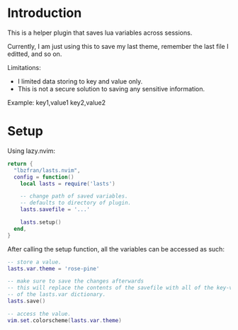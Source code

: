 
# Introduction

This is a helper plugin that saves lua variables across sessions.

Currently, I am just using this to save my last theme,
remember the last file I editted, and so on.

Limitations:
- I limited data storing to key and value only.
- This is not a secure solution to saving any sensitive information.

Example:
key1,value1
key2,value2

# Setup

Using lazy.nvim:
```lua
return {
  "lbzfran/lasts.nvim",
  config = function()
    local lasts = require('lasts')

    -- change path of saved variables.
    -- defaults to directory of plugin.
    lasts.savefile = '...'

    lasts.setup()
  end,
}
```

After calling the setup function, all the variables can be accessed as such:
```lua
-- store a value.
lasts.var.theme = 'rose-pine'

-- make sure to save the changes afterwards
-- this will replace the contents of the savefile with all of the key-value pairs
-- of the lasts.var dictionary.
lasts.save()

-- access the value.
vim.set.colorscheme(lasts.var.theme)
```
